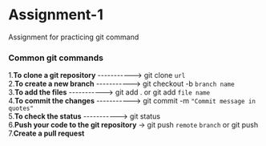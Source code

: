 # Assignment-1
Assignment for practicing git command

### Common git commands
1.**To clone a git repository**  ----------->  git clone `url` <br>
2.**To create a new branch**     ----------->  git checkout -b `branch name` <br>
3.**To add the files**           ----------->  git add . or git add `file name` <br>
4.**To commit the changes**      ----------->  git commit -m `"Commit message in quotes"` <br>
5.**To check the status**        ----------->  git status  <br>
6.**Push your code to the git repository** ->  git push `remote` `branch`  or git push <br>
7.**Create a pull request**


